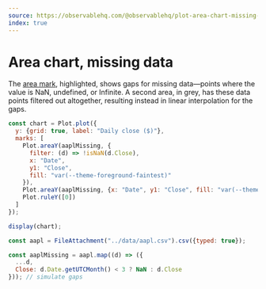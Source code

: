 ```yaml
---
source: https://observablehq.com/@observablehq/plot-area-chart-missing-data
index: true
---
```


# Area chart, missing data

The [area mark](https://observablehq.com/plot/marks/area), <span style="border-bottom: 2px var(--theme-foreground-focus) solid">highlighted</span>, shows gaps for missing data—points where the value is NaN, undefined, or Infinite. A second area, in <span style="border-bottom: 2px var(--theme-foreground-faintest) solid">grey</span>, has these data points filtered out altogether, resulting instead in linear interpolation for the gaps.

```js echo
const chart = Plot.plot({
  y: {grid: true, label: "Daily close ($)"},
  marks: [
    Plot.areaY(aaplMissing, {
      filter: (d) => !isNaN(d.Close),
      x: "Date",
      y1: "Close",
      fill: "var(--theme-foreground-faintest)"
    }),
    Plot.areaY(aaplMissing, {x: "Date", y1: "Close", fill: "var(--theme-foreground-focus)"}),
    Plot.ruleY([0])
  ]
});

display(chart);
```

```js echo
const aapl = FileAttachment("../data/aapl.csv").csv({typed: true});
```

```js echo
const aaplMissing = aapl.map((d) => ({
  ...d,
  Close: d.Date.getUTCMonth() < 3 ? NaN : d.Close
})); // simulate gaps
```
